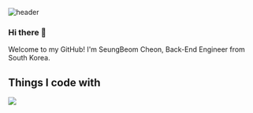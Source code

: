 ![header](https://capsule-render.vercel.app/api?type=wave)
### Hi there 👋

Welcome to my GitHub!
I'm SeungBeom Cheon, Back-End Engineer from South Korea.

## Things I code with

<a href="https://www.instagram.com/0921sean?igsh=b3Q1bngwaGs1aHB3" target="_blank"><img src="https://img.shields.io/badge/instagram-배경색?style=flat&logo=appveyor&logoColor=E4405F"/></a>
